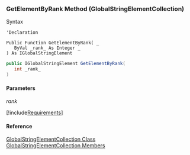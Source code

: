 ﻿### GetElementByRank Method (GlobalStringElementCollection)

Syntax

```vbnet
'Declaration

Public Function GetElementByRank( _
   ByVal _rank_ As Integer _
) As IGlobalStringElement
```

```csharp
public IGlobalStringElement GetElementByRank( 
   int _rank_
)
```

#### Parameters

_rank_

[!include[Requirements](../partials/requirements.md)]

#### Reference

[GlobalStringElementCollection Class](fcSDK~FChoice.Foundation.Clarify.DataObjects.GlobalStringElementCollection.md)  
[GlobalStringElementCollection Members](fcSDK~FChoice.Foundation.Clarify.DataObjects.GlobalStringElementCollection_members.md)